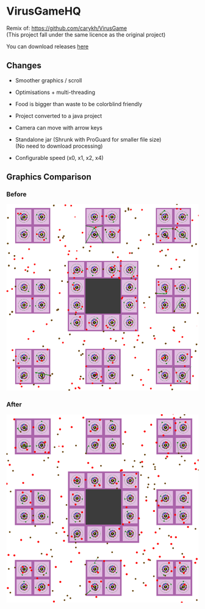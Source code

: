 # VirusGameHQ

Remix of: https://github.com/carykh/VirusGame  
(This project fall under the same licence as the original project)

You can download releases [here](https://github.com/Fox2Code/VirusGameHQ/releases)

## Changes

- Smoother graphics / scroll

- Optimisations + multi-threading

- Food is bigger than waste to be colorblind friendly

- Project converted to a java project

- Camera can move with arrow keys

- Standalone jar (Shrunk with ProGuard for smaller file size)  
  (No need to download processing)

- Configurable speed (x0, x1, x2, x4)

## Graphics Comparison

### Before

![](imgs/VirusGameBefore.png)

### After

![](imgs/VirusGameAfter.png)